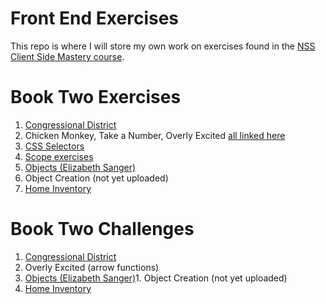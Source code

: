 # Front End Exercises

This repo is where I will store my own work on exercises found in the [NSS Client Side Mastery course](https://github.com/nashville-software-school/client-side-mastery).

# Book Two Exercises
1. [Congressional District](https://github.com/nashville-software-school/client-side-mastery/blob/master/book-2-the-novice/chapters/HTML_COMPONENTS.md)
1. Chicken Monkey, Take a Number, Overly Excited [all linked here](https://github.com/nashville-software-school/client-side-mastery/blob/master/book-2-the-novice/chapters/JS_FUNCTION_BASICS.md) 
1. [CSS Selectors](https://github.com/nashville-software-school/client-side-mastery/blob/master/book-2-the-novice/chapters/CSS_SELECTORS.md)
1. [Scope exercises](https://github.com/nashville-software-school/client-side-mastery/blob/master/book-2-the-novice/chapters/JS_SCOPE.md)
1. [Objects (Elizabeth Sanger)](https://github.com/nashville-software-school/client-side-mastery/blob/master/book-2-the-novice/chapters/JS_OBJECTS.md)
1. Object Creation (not yet uploaded)
1. [Home Inventory](https://github.com/nashville-software-school/client-side-mastery/blob/master/book-2-the-novice/chapters/JS_DATA.md)

# Book Two Challenges
1. [Congressional District](https://github.com/nashville-software-school/client-side-mastery/blob/master/book-2-the-novice/chapters/HTML_COMPONENTS.md)
1. Overly Excited (arrow functions)
1. [Objects (Elizabeth Sanger)](https://github.com/nashville-software-school/client-side-mastery/blob/master/book-2-the-novice/chapters/JS_OBJECTS.md)1. Object Creation (not yet uploaded)
1. [Home Inventory](https://github.com/nashville-software-school/client-side-mastery/blob/master/book-2-the-novice/chapters/JS_DATA.md)
